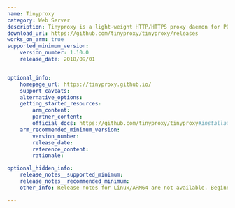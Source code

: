 ```yaml
---
name: Tinyproxy
category: Web Server
description: Tinyproxy is a light-weight HTTP/HTTPS proxy daemon for POSIX operating systems.
download_url: https://github.com/tinyproxy/tinyproxy/releases
works_on_arm: true
supported_minimum_version:
    version_number: 1.10.0
    release_date: 2018/09/01


optional_info:
    homepage_url: https://tinyproxy.github.io/
    support_caveats:
    alternative_options:
    getting_started_resources:
        arm_content:
        partner_content:
        official_docs: https://github.com/tinyproxy/tinyproxy#installation
    arm_recommended_minimum_version:
        version_number:
        release_date:
        reference_content:
        rationale:

optional_hidden_info:
    release_notes__supported_minimum:
    release_notes__recommended_minimum:
    other_info: Release notes for Linux/ARM64 are not available. Beginning from version 1.10.0, Tinyproxy can be successfully built from the source (via tar) on the Neoverse N1. Before v1.10.0, Tinyproxy fails to build commonly on both AMD64 and ARM64.

---
```


